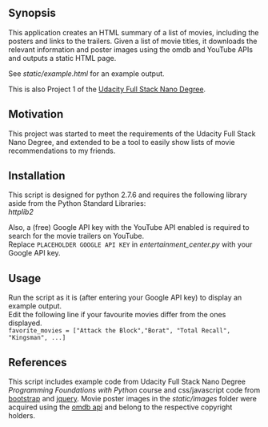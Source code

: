 ## Synopsis

This application creates an HTML summary of a list of movies, including the posters and links to the trailers. Given a list of movie titles, it downloads the relevant information and poster images using the omdb and YouTube APIs and outputs a static HTML page.

See *static/example.html* for an example output.

This is also Project 1 of the [Udacity Full Stack Nano Degree](https://www.udacity.com/course/full-stack-web-developer-nanodegree--nd004).

## Motivation

This project was started to meet the requirements of the Udacity Full Stack Nano Degree, and extended to be a tool to easily show lists of movie recommendations to my friends.

## Installation
This script is designed for python 2.7.6 and requires the following library aside from the Python Standard Libraries:  
*httplib2*

Also, a (free) Google API key with the YouTube API enabled is required to search for the movie trailers on YouTube.  
Replace `PLACEHOLDER GOOGLE API KEY` in *entertainment_center.py* with your Google API key.


## Usage

Run the script as it is (after entering your Google API key) to display an example output.  
Edit the following line if your favourite movies differ from the ones displayed.  
`favorite_movies = ["Attack the Block","Borat", "Total Recall", "Kingsman", ...]`

## References
This script includes example code from Udacity Full Stack Nano Degree *Programming Foundations with Python* course and css/javascript code from [bootstrap](http://getbootstrap.com/) and [jquery](https://jquery.com/).  Movie poster images in the *static/images* folder were acquired using the [omdb api](omdbapi.com) and belong to the respective copyright holders.

